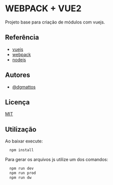 
# WEBPACK + VUE2

Projeto base para criação de módulos com vuejs.


## Referência

 - [vuejs](https://vuejs.org/)
 - [webpack](https://webpack.js.org/)
 - [nodejs](https://nodejs.org/en/)


## Autores

- [@dgmattos](https://www.github.com/dgmattos)


## Licença

[MIT](https://choosealicense.com/licenses/mit/)


## Utilização

Ao baixar execute:

```bash
  npm install
```

Para gerar os arquivos js utilize um dos comandos:

```bash
  npm run dev
  npm run prod
  npm run dw
```
    